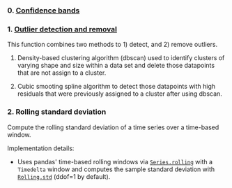 ### 0. [Confidence bands](confidence.md)


### 1. [Outlier detection and removal](outliers.md)
This function combines two methods to 1) detect, and 2) remove outliers.

1. Density-based clustering algorithm (dbscan) used to identify clusters of varying shape and size within a data set and delete those datapoints that are not assign to a cluster.

2. Cubic smooting spline algorithm to detect those datapoints with high residuals that were previously assigned to a cluster after using dbscan.


### 2. Rolling standard deviation

Compute the rolling standard deviation of a time series over a time-based window.

Implementation details:

- Uses pandas' time-based rolling windows via [`Series.rolling`](https://pandas.pydata.org/docs/reference/api/pandas.Series.rolling.html) with a `Timedelta` window and computes the sample standard deviation with [`Rolling.std`](https://pandas.pydata.org/docs/reference/api/pandas.core.window.rolling.Rolling.std.html) (ddof=1 by default).

